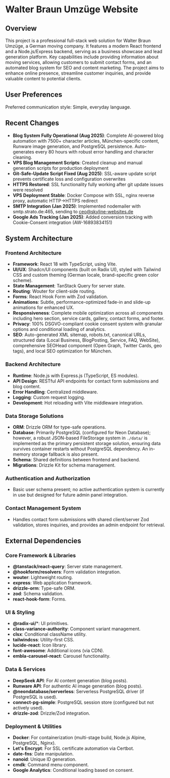 # Walter Braun Umzüge Website

## Overview
This project is a professional full-stack web solution for Walter Braun Umzüge, a German moving company. It features a modern React frontend and a Node.js/Express backend, serving as a business showcase and lead generation platform. Key capabilities include providing information about moving services, allowing customers to submit contact forms, and an automated blog system for SEO and content marketing. The project aims to enhance online presence, streamline customer inquiries, and provide valuable content to potential clients.

## User Preferences
Preferred communication style: Simple, everyday language.

## Recent Changes
- **Blog System Fully Operational (Aug 2025)**: Complete AI-powered blog automation with 7500+ character articles, München-specific content, Runware image generation, and PostgreSQL persistence. Auto-generates every 80 hours with robust error handling and character cleaning.
- **VPS Blog Management Scripts**: Created cleanup and manual generation scripts for production deployment
- **Git-Safe-Update Script Fixed (Aug 2025)**: SSL-aware update script prevents certificate loss and configuration overwrites
- **HTTPS Restored**: SSL functionality fully working after git update issues were resolved
- **VPS Deployment Stable**: Docker Compose with SSL, nginx reverse proxy, automatic HTTP->HTTPS redirect
- **SMTP Integration (Jan 2025)**: Implemented nodemailer with smtp.strato.de:465, sending to ceo@skyline-websites.de
- **Google Ads Tracking (Jan 2025)**: Added conversion tracking with Cookie-Consent integration (AW-16893834151)

## System Architecture

### Frontend Architecture
- **Framework**: React 18 with TypeScript, using Vite.
- **UI/UX**: Shadcn/UI components (built on Radix UI), styled with Tailwind CSS and custom theming (German locale, brand-specific green color scheme).
- **State Management**: TanStack Query for server state.
- **Routing**: Wouter for client-side routing.
- **Forms**: React Hook Form with Zod validation.
- **Animations**: Subtle, performance-optimized fade-in and slide-up animations for enhanced UX.
- **Responsiveness**: Complete mobile optimization across all components including hero section, service cards, gallery, contact forms, and footer.
- **Privacy**: 100% DSGVO-compliant cookie consent system with granular options and conditional loading of analytics.
- **SEO**: Auto-generated XML sitemap, robots.txt, canonical URLs, structured data (Local Business, BlogPosting, Service, FAQ, WebSite), comprehensive SEOHead component (Open Graph, Twitter Cards, geo tags), and local SEO optimization for München.

### Backend Architecture
- **Runtime**: Node.js with Express.js (TypeScript, ES modules).
- **API Design**: RESTful API endpoints for contact form submissions and blog content.
- **Error Handling**: Centralized middleware.
- **Logging**: Custom request logging.
- **Development**: Hot reloading with Vite middleware integration.

### Data Storage Solutions
- **ORM**: Drizzle ORM for type-safe operations.
- **Database**: Primarily PostgreSQL (configured for Neon Database); however, a robust JSON-based FileStorage system in `./data/` is implemented as the primary persistent storage solution, ensuring data survives container restarts without PostgreSQL dependency. An in-memory storage fallback is also present.
- **Schema**: Shared definitions between frontend and backend.
- **Migrations**: Drizzle Kit for schema management.

### Authentication and Authorization
- Basic user schema present; no active authentication system is currently in use but designed for future admin panel integration.

### Contact Management System
- Handles contact form submissions with shared client/server Zod validation, stores inquiries, and provides an admin endpoint for retrieval.

## External Dependencies

### Core Framework & Libraries
- **@tanstack/react-query**: Server state management.
- **@hookform/resolvers**: Form validation integration.
- **wouter**: Lightweight routing.
- **express**: Web application framework.
- **drizzle-orm**: Type-safe ORM.
- **zod**: Schema validation.
- **react-hook-form**: Forms.

### UI & Styling
- **@radix-ui/***: UI primitives.
- **class-variance-authority**: Component variant management.
- **clsx**: Conditional className utility.
- **tailwindcss**: Utility-first CSS.
- **lucide-react**: Icon library.
- **font-awesome**: Additional icons (via CDN).
- **embla-carousel-react**: Carousel functionality.

### Data & Services
- **DeepSeek API**: For AI content generation (blog posts).
- **Runware API**: For authentic AI image generation (blog posts).
- **@neondatabase/serverless**: Serverless PostgreSQL driver (if PostgreSQL is used).
- **connect-pg-simple**: PostgreSQL session store (configured but not actively used).
- **drizzle-zod**: Drizzle/Zod integration.

### Deployment & Utilities
- **Docker**: For containerization (multi-stage build, Node.js Alpine, PostgreSQL, Nginx).
- **Let's Encrypt**: For SSL certificate automation via Certbot.
- **date-fns**: Date manipulation.
- **nanoid**: Unique ID generation.
- **cmdk**: Command menu component.
- **Google Analytics**: Conditional loading based on consent.
```